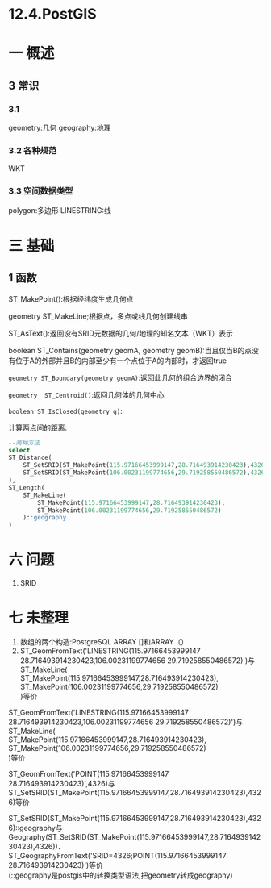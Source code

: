 # 12.4.PostGIS

# 一 概述

## 3 常识
### 3.1  
geometry:几何
geography:地理

### 3.2 各种规范
WKT

### 3.3 空间数据类型
polygon:多边形
LINESTRING:线

# 三 基础
## 1 函数
ST_MakePoint():根据经纬度生成几何点

geometry ST_MakeLine;根据点，多点或线几何创建线串

ST_AsText():返回没有SRID元数据的几何/地理的知名文本（WKT）表示

boolean ST_Contains(geometry geomA, geometry geomB):当且仅当B的点没有位于A的外部并且B的内部至少有一个点位于A的内部时，才返回true

`geometry ST_Boundary(geometry geomA)`:返回此几何的组合边界的闭合

`geometry  ST_Centroid()`:返回几何体的几何中心

`boolean ST_IsClosed(geometry g)`:

计算两点间的距离:
```sql
--两种方法
select   
ST_Distance(  
    ST_SetSRID(ST_MakePoint(115.97166453999147,28.716493914230423),4326)::geography,  
    ST_SetSRID(ST_MakePoint(106.00231199774656,29.719258550486572),4326)::geography  
),  
ST_Length(  
    ST_MakeLine(  
        ST_MakePoint(115.97166453999147,28.716493914230423),  
        ST_MakePoint(106.00231199774656,29.719258550486572)  
    )::geography  
)  
```

# 六 问题
1. SRID

# 七 未整理
1. 数组的两个构造:PostgreSQL ARRAY []和ARRAY（）
2. ST_GeomFromText('LINESTRING(115.97166453999147 28.716493914230423,106.00231199774656 29.719258550486572)')与  
ST_MakeLine(  
    ST_MakePoint(115.97166453999147,28.716493914230423),  
    ST_MakePoint(106.00231199774656,29.719258550486572)  
)等价  


ST_GeomFromText('LINESTRING(115.97166453999147 28.716493914230423,106.00231199774656 29.719258550486572)')与  
ST_MakeLine(  
    ST_MakePoint(115.97166453999147,28.716493914230423),  
    ST_MakePoint(106.00231199774656,29.719258550486572)  
)等价  
  
ST_GeomFromText('POINT(115.97166453999147 28.716493914230423)',4326)与  
ST_SetSRID(ST_MakePoint(115.97166453999147,28.716493914230423),4326)等价  
  
ST_SetSRID(ST_MakePoint(115.97166453999147,28.716493914230423),4326)::geography与  
Geography(ST_SetSRID(ST_MakePoint(115.97166453999147,28.716493914230423),4326))、  
ST_GeographyFromText('SRID=4326;POINT(115.97166453999147 28.716493914230423)')等价  
(::geography是postgis中的转换类型语法,把geometry转成geography)  